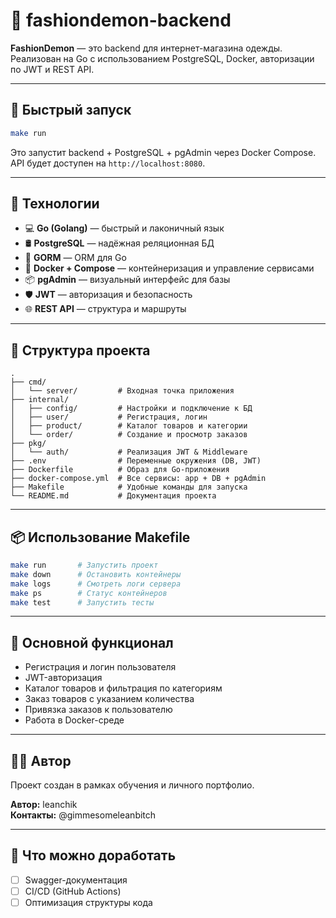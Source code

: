 # 🧥 fashiondemon-backend

**FashionDemon** — это backend для интернет-магазина одежды. Реализован на Go с использованием PostgreSQL, Docker, авторизации по JWT и REST API.

---

## 🚀 Быстрый запуск

```bash
make run
```

Это запустит backend + PostgreSQL + pgAdmin через Docker Compose.  
API будет доступен на `http://localhost:8080`.

---

## 🧰 Технологии

- 💻 **Go (Golang)** — быстрый и лаконичный язык
- 🛢️ **PostgreSQL** — надёжная реляционная БД
- 🔄 **GORM** — ORM для Go
- 🐳 **Docker + Compose** — контейнеризация и управление сервисами
- 📦 **pgAdmin** — визуальный интерфейс для базы
- 🛡️ **JWT** — авторизация и безопасность
- 🌐 **REST API** — структура и маршруты

---

## 📁 Структура проекта

```text
.
├── cmd/
│   └── server/         # Входная точка приложения
├── internal/
│   ├── config/         # Настройки и подключение к БД
│   ├── user/           # Регистрация, логин
│   ├── product/        # Каталог товаров и категории
│   └── order/          # Создание и просмотр заказов
├── pkg/
│   └── auth/           # Реализация JWT & Middleware
├── .env                # Переменные окружения (DB, JWT)
├── Dockerfile          # Образ для Go-приложения
├── docker-compose.yml  # Все сервисы: app + DB + pgAdmin
├── Makefile            # Удобные команды для запуска
└── README.md           # Документация проекта
```

---

## 📦 Использование Makefile

```bash
make run       # Запустить проект
make down      # Остановить контейнеры
make logs      # Смотреть логи сервера
make ps        # Статус контейнеров
make test      # Запустить тесты
```

---

## 📌 Основной функционал

- Регистрация и логин пользователя
- JWT-авторизация
- Каталог товаров и фильтрация по категориям
- Заказ товаров с указанием количества
- Привязка заказов к пользователю
- Работа в Docker-среде

---

## 👨‍💻 Автор

Проект создан в рамках обучения и личного портфолио.

**Автор:** leanchik  
**Контакты:** @gimmesomeleanbitch

---

## 🧠 Что можно доработать

- [ ] Swagger-документация
- [ ] CI/CD (GitHub Actions)
- [ ] Оптимизация структуры кода

